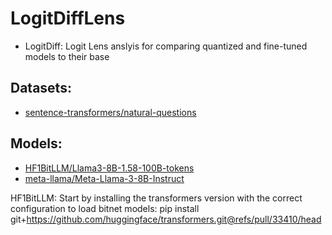 # LogitDiffLens

- LogitDiff: Logit Lens anslyis for comparing quantized and fine-tuned models to their base

## Datasets:
- [sentence-transformers/natural-questions](https://huggingface.co/datasets/sentence-transformers/natural-questions)
## Models:
- [HF1BitLLM/Llama3-8B-1.58-100B-tokens](https://huggingface.co/HF1BitLLM/Llama3-8B-1.58-100B-tokens)
- [meta-llama/Meta-Llama-3-8B-Instruct](https://huggingface.co/meta-llama/Meta-Llama-3-8B-Instruct)

HF1BitLLM: Start by installing the transformers version with the correct configuration to load bitnet models:
pip install git+https://github.com/huggingface/transformers.git@refs/pull/33410/head
